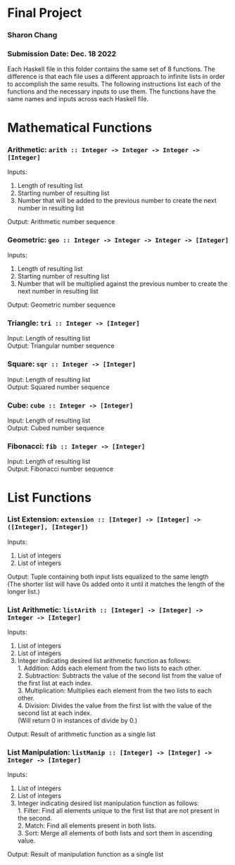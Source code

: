 # Final Project

### Sharon Chang
### Submission Date: Dec. 18 2022

Each Haskell file in this folder contains the same set of 8 functions. The difference is that each file uses a different approach to infinite lists in order to accomplish the same results. The following instructions list each of the functions and the necessary inputs to use them. The functions have the same names and inputs across each Haskell file.

# Mathematical Functions
### Arithmetic: ```arith :: Integer -> Integer -> Integer -> [Integer]```

Inputs:
  1. Length of resulting list
  2. Starting number of resulting list
  3. Number that will be added to the previous number to create the next number in resulting list

Output: Arithmetic number sequence

### Geometric: ```geo :: Integer -> Integer -> Integer -> [Integer]```
Inputs:
  1. Length of resulting list
  2. Starting number of resulting list
  3. Number that will be multiplied against the previous number to create the next number in resulting list

Output: Geometric number sequence

### Triangle: ```tri :: Integer -> [Integer]```
Input: Length of resulting list <br />
Output: Triangular number sequence

### Square: ```sqr :: Integer -> [Integer]```
Input: Length of resulting list <br />
Output: Squared number sequence

### Cube: ```cube :: Integer -> [Integer]```
Input: Length of resulting list <br />
Output: Cubed number sequence

### Fibonacci: ```fib :: Integer -> [Integer]```
Input: Length of resulting list <br />
Output: Fibonacci number sequence

# List Functions
### List Extension: ```extension :: [Integer] -> [Integer] -> ([Integer], [Integer])```
Inputs:
  1. List of integers
  2. List of integers

Output: Tuple containing both input lists equalized to the same length <br />
(The shorter list will have 0s added onto it until it matches the length of the longer list.)

### List Arithmetic: ```listArith :: [Integer] -> [Integer] -> Integer -> [Integer]```
Inputs:
  1. List of integers
  2. List of integers
  3. Integer indicating desired list arithmetic function as follows: <br />
    1. Addition: Adds each element from the two lists to each other. <br />
    2. Subtraction: Subtracts the value of the second list from the value of the first list at each index. <br />
    3. Multiplication: Multiplies each element from the two lists to each other. <br />
    4. Division: Divides the value from the first list with the value of the second list at each index. <br />
    (Will return 0 in instances of divide by 0.)

Output: Result of arithmetic function as a single list

### List Manipulation: ```listManip :: [Integer] -> [Integer] -> Integer -> [Integer]```
Inputs:
  1. List of integers
  2. List of integers
  3. Integer indicating desired list manipulation function as follows: <br />
    1. Filter: Find all elements unique to the first list that are not present in the second. <br />
    2. Match: Find all elements present in both lists. <br />
    3. Sort: Merge all elements of both lists and sort them in ascending value.

Output: Result of manipulation function as a single list